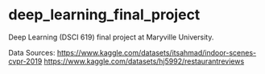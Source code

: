 # deep_learning_final_project
Deep Learning (DSCI 619) final project at Maryville University.

Data Sources:
https://www.kaggle.com/datasets/itsahmad/indoor-scenes-cvpr-2019
https://www.kaggle.com/datasets/hj5992/restaurantreviews
